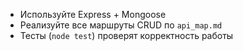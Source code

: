 - Используйте Express + Mongoose
- Реализуйте все маршруты CRUD по `api_map.md`
- Тесты (`node test`) проверят корректность работы